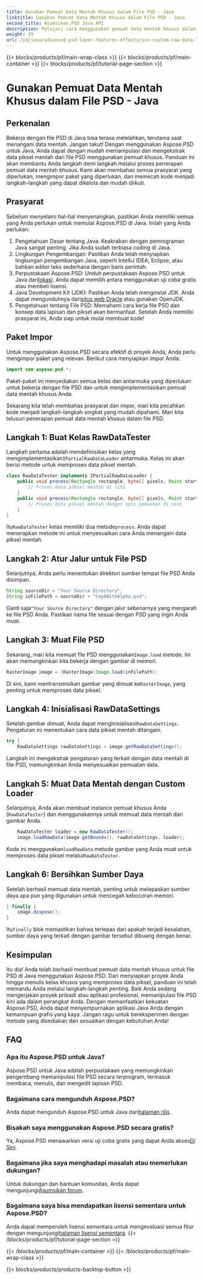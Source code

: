 ```yaml
---
title: Gunakan Pemuat Data Mentah Khusus dalam File PSD - Java
linktitle: Gunakan Pemuat Data Mentah Khusus dalam File PSD - Java
second_title: Asumsikan.PSD Java API
description: Pelajari cara menggunakan pemuat data mentah khusus dalam file PSD dengan Java! Panduan langkah demi langkah ini mencakup semuanya mulai dari penyiapan hingga pembersihan sumber daya.
weight: 29
url: /id/java/advanced-psd-layer-features-effects/use-custom-raw-data-loader-psd-files/
---
```


{{< blocks/products/pf/main-wrap-class >}}
{{< blocks/products/pf/main-container >}}
{{< blocks/products/pf/tutorial-page-section >}}

# Gunakan Pemuat Data Mentah Khusus dalam File PSD - Java

## Perkenalan
Bekerja dengan file PSD di Java bisa terasa melelahkan, terutama saat menangani data mentah. Jangan takut! Dengan menggunakan Aspose.PSD untuk Java, Anda dapat dengan mudah memanipulasi dan mengekstrak data piksel mentah dari file PSD menggunakan pemuat khusus. Panduan ini akan membantu Anda langkah demi langkah melalui proses penerapan pemuat data mentah khusus. Kami akan membahas semua prasyarat yang diperlukan, mengimpor paket yang diperlukan, dan memecah kode menjadi langkah-langkah yang dapat dikelola dan mudah diikuti.
## Prasyarat
Sebelum menyelami hal-hal menyenangkan, pastikan Anda memiliki semua yang Anda perlukan untuk memulai Aspose.PSD di Java. Inilah yang Anda perlukan:
1. Pengetahuan Dasar tentang Java: Keakraban dengan pemrograman Java sangat penting. Jika Anda sudah terbiasa coding di Java.
2. Lingkungan Pengembangan: Pastikan Anda telah menyiapkan lingkungan pengembangan Java, seperti IntelliJ IDEA, Eclipse, atau bahkan editor teks sederhana dengan baris perintah.
3.  Perpustakaan Aspose.PSD: Unduh perpustakaan Aspose.PSD untuk Java dari[lokasi](https://releases.aspose.com/psd/java/). Anda dapat memilih antara menggunakan uji coba gratis atau membeli lisensi.
4. Java Development Kit (JDK): Pastikan Anda telah menginstal JDK. Anda dapat mengunduhnya dari[situs web Oracle](https://www.oracle.com/java/technologies/javase-jdk11-downloads.html) atau gunakan OpenJDK.
5. Pengetahuan tentang File PSD: Memahami cara kerja file PSD dan konsep data lapisan dan piksel akan bermanfaat.
Setelah Anda memiliki prasyarat ini, Anda siap untuk mulai membuat kode!

## Paket Impor
Untuk menggunakan Aspose.PSD secara efektif di proyek Anda, Anda perlu mengimpor paket yang relevan. Berikut cara menyiapkan impor Anda:
```java
import com.aspose.psd.*;
```
Paket-paket ini menyediakan semua kelas dan antarmuka yang diperlukan untuk bekerja dengan file PSD dan untuk mengimplementasikan pemuat data mentah khusus Anda.

Sekarang kita telah membahas prasyarat dan impor, mari kita pecahkan kode menjadi langkah-langkah singkat yang mudah dipahami. Mari kita telusuri penerapan pemuat data mentah khusus dalam file PSD.
## Langkah 1: Buat Kelas RawDataTester
 Langkah pertama adalah mendefinisikan kelas yang mengimplementasikan`IPartialRawDataLoader` antarmuka. Kelas ini akan berisi metode untuk memproses data piksel mentah.
```java
class RawDataTester implements IPartialRawDataLoader {
    public void process(Rectangle rectangle, byte[] pixels, Point start, Point end) {
        // Proses data piksel mentah di sini
    }
    public void process(Rectangle rectangle, byte[] pixels, Point start, Point end, LoadOptions loadOptions) {
        // Proses data piksel mentah dengan opsi pemuatan di sini
    }
}
```
 Itu`RawDataTester` kelas memiliki dua metode`process`. Anda dapat menerapkan metode ini untuk menyesuaikan cara Anda menangani data piksel mentah. 
## Langkah 2: Atur Jalur untuk File PSD
Selanjutnya, Anda perlu menentukan direktori sumber tempat file PSD Anda disimpan.
```java
String sourceDir = "Your Source Directory";
String inFilePath = sourceDir + "CmykWithAlpha.psd";
```
 Ganti saja`"Your Source Directory"` dengan jalur sebenarnya yang mengarah ke file PSD Anda. Pastikan nama file sesuai dengan PSD yang ingin Anda muat.
## Langkah 3: Muat File PSD
 Sekarang, mari kita memuat file PSD menggunakan`Image.load` metode. Ini akan memungkinkan kita bekerja dengan gambar di memori.
```java
RasterImage image = (RasterImage)Image.load(inFilePath);
```
Di sini, kami mentransmisikan gambar yang dimuat ke`RasterImage`, yang penting untuk memproses data piksel.
## Langkah 4: Inisialisasi RawDataSettings
 Setelah gambar dimuat, Anda dapat menginisialisasi`RawDataSettings`. Pengaturan ini menentukan cara data piksel mentah ditangani.
```java
try {
    RawDataSettings rawDataSettings = image.getRawDataSettings();
```
Langkah ini mengekstrak pengaturan yang terkait dengan data mentah di file PSD, memungkinkan Anda menyesuaikan pemuatan data.
## Langkah 5: Muat Data Mentah dengan Custom Loader
Selanjutnya, Anda akan membuat instance pemuat khusus Anda (`RawDataTester`) dan menggunakannya untuk memuat data mentah dari gambar Anda.
```java
    RawDataTester loader = new RawDataTester();
    image.loadRawData(image.getBounds(), rawDataSettings, loader);
```
 Kode ini menggunakan`loadRawData` metode gambar yang Anda muat untuk memproses data piksel melalui`RawDataTester`.
## Langkah 6: Bersihkan Sumber Daya
Setelah berhasil memuat data mentah, penting untuk melepaskan sumber daya apa pun yang digunakan untuk mencegah kebocoran memori.
```java
} finally {
    image.dispose();
}
```
 Itu`finally` blok memastikan bahwa terlepas dari apakah terjadi kesalahan, sumber daya yang terkait dengan gambar tersebut dibuang dengan benar.

## Kesimpulan
Itu dia! Anda telah berhasil membuat pemuat data mentah khusus untuk file PSD di Java menggunakan Aspose.PSD. Dari menyiapkan proyek Anda hingga menulis kelas khusus yang memproses data piksel, panduan ini telah memandu Anda melalui langkah-langkah penting. Baik Anda sedang mengerjakan proyek pribadi atau aplikasi profesional, memanipulasi file PSD kini ada dalam perangkat Anda.
Dengan memanfaatkan kekuatan Aspose.PSD, Anda dapat menyempurnakan aplikasi Java Anda dengan kemampuan grafis yang kaya. Jangan ragu untuk bereksperimen dengan metode yang disediakan dan sesuaikan dengan kebutuhan Anda!

## FAQ
### Apa itu Aspose.PSD untuk Java?  
Aspose.PSD untuk Java adalah perpustakaan yang memungkinkan pengembang memanipulasi file PSD secara terprogram, termasuk membaca, menulis, dan mengedit lapisan PSD.
### Bagaimana cara mengunduh Aspose.PSD?  
 Anda dapat mengunduh Aspose.PSD untuk Java dari[halaman rilis](https://releases.aspose.com/psd/java/).
### Bisakah saya menggunakan Aspose.PSD secara gratis?  
 Ya, Aspose.PSD menawarkan versi uji coba gratis yang dapat Anda akses[Di Sini](https://releases.aspose.com/).
### Bagaimana jika saya menghadapi masalah atau memerlukan dukungan?  
 Untuk dukungan dan bantuan komunitas, Anda dapat mengunjungi[Asumsikan forum](https://forum.aspose.com/c/psd/34).
### Bagaimana saya bisa mendapatkan lisensi sementara untuk Aspose.PSD?  
Anda dapat memperoleh lisensi sementara untuk mengevaluasi semua fitur dengan mengunjungi[halaman lisensi sementara](https://purchase.aspose.com/temporary-license/).
{{< /blocks/products/pf/tutorial-page-section >}}

{{< /blocks/products/pf/main-container >}}
{{< /blocks/products/pf/main-wrap-class >}}

{{< blocks/products/products-backtop-button >}}
